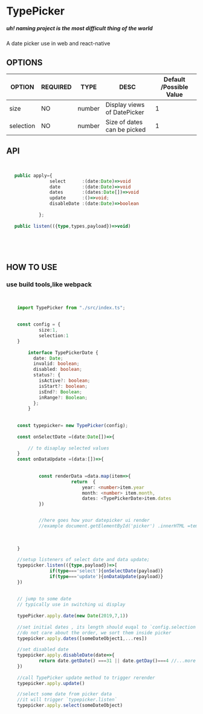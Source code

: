 # TypePicker

##### uh! naming project is the most difficult thing of the world

A date picker use in web and react-native

## OPTIONS

| OPTION    | REQUIRED | TYPE   | DESC                        | Default /Possible Value |
| --------- | -------- | ------ | --------------------------- | ----------------------- |
| size      | NO       | number | Display views of DatePicker | 1              |
| selection | NO       | number | Size of dates can be picked | 1                       |



## API

```typescript


   public apply={
   				select		:(date:Date)=>void
   				date		:(date:Date)=>void
   				dates   	:(dates:Date[])=>void
   				update  	:()=>void;
   				disableDate	:(date:Date)=>boolean
   				
   			};
   			
   public listen(({type,types,payload})=>void)
   
   
   
   
```

## HOW TO USE

### use build tools,like webpack




```typescript


	import TypePicker from "./src/index.ts";
	
	
	const config = {
			size:1,
			selection:1
	}
	
		interface TypePickerDate {
		  date: Date;
		  invalid: boolean;
		  disabled: boolean;
		  status?: {
		    isActive?: boolean;
		    isStart?: boolean;
		    isEnd?: Boolean;
		    inRange?: Boolean;
		  };
		}
	
	
	const typepicker= new TypePicker(config);
	
	const onSelectDate =(date:Date[])=>{
		
		// to disaplay selected values
	}
	const onDataUpdate =(data:[])=>{
	
	
			const renderData =data.map(item=>{
						return  {
							year: <number>item.year
							month: <number> item.month,
							dates: <TypePickerDate>item.dates						}	
			})


			//here goes how your datepicker ui render
			//example document.getElementById('picker') .innerHTML =template(renderData)		
			
	
	
	}
	
	//setup listeners of select date and data update;
	typepicker.listen(({type,payload})=>[
				if(type==='select'){onSelectDate(payload)}
				if(type==='update'){onDataUpdate(payload)}
	})
	
	
	// jump to some date		
	// typically use in switching ui display
	
	typePicker.apply.date(new Date(2019,7,1))
	
	//set initial dates , its length should euqal to `config.selection`,
	//do not care about the order, we sort them inside picker
	typepicker.apply.dates([someDateObject1,...res])
	
	//set disabled date
	typepicker.apply.disableDate(date=>{
			return date.getDate() ===31 || date.getDay()===4 //...more conditions
	})
	
	//call TypePicker update method to trigger rerender
	typepicker.apply.update()

	//select some date from picker data
	//it will trigger `typepicker.listen`
	typepicker.apply.select(someDateObject)	
	
	
	





```
